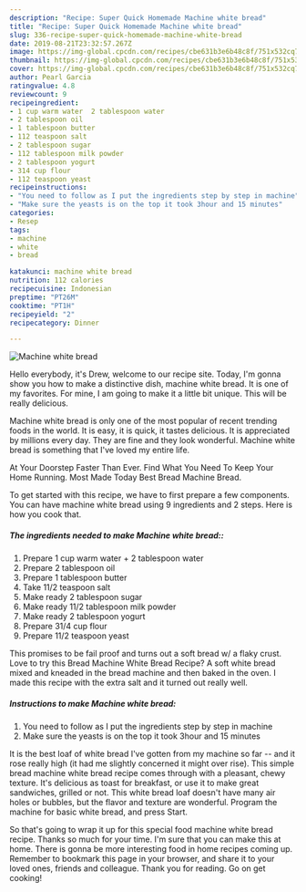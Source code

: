 ```yaml
---
description: "Recipe: Super Quick Homemade Machine white bread"
title: "Recipe: Super Quick Homemade Machine white bread"
slug: 336-recipe-super-quick-homemade-machine-white-bread
date: 2019-08-21T23:32:57.267Z
image: https://img-global.cpcdn.com/recipes/cbe631b3e6b48c8f/751x532cq70/machine-white-bread-recipe-main-photo.jpg
thumbnail: https://img-global.cpcdn.com/recipes/cbe631b3e6b48c8f/751x532cq70/machine-white-bread-recipe-main-photo.jpg
cover: https://img-global.cpcdn.com/recipes/cbe631b3e6b48c8f/751x532cq70/machine-white-bread-recipe-main-photo.jpg
author: Pearl Garcia
ratingvalue: 4.8
reviewcount: 9
recipeingredient:
- 1 cup warm water  2 tablespoon water
- 2 tablespoon oil
- 1 tablespoon butter
- 112 teaspoon salt
- 2 tablespoon sugar
- 112 tablespoon milk powder
- 2 tablespoon yogurt
- 314 cup flour
- 112 teaspoon yeast
recipeinstructions:
- "You need to follow as I put the ingredients step by step in machine"
- "Make sure the yeasts is on the top it took 3hour and 15 minutes"
categories:
- Resep
tags:
- machine
- white
- bread

katakunci: machine white bread
nutrition: 112 calories
recipecuisine: Indonesian
preptime: "PT26M"
cooktime: "PT1H"
recipeyield: "2"
recipecategory: Dinner

---
```



![Machine white bread](https://img-global.cpcdn.com/recipes/cbe631b3e6b48c8f/751x532cq70/machine-white-bread-recipe-main-photo.jpg)

Hello everybody, it's Drew, welcome to our recipe site. Today, I'm gonna show you how to make a distinctive dish, machine white bread. It is one of my favorites. For mine, I am going to make it a little bit unique. This will be really delicious.

Machine white bread is only one of the most popular of recent trending foods in the world. It is easy, it is quick, it tastes delicious. It is appreciated by millions every day. They are fine and they look wonderful. Machine white bread is something that I've loved my entire life.

At Your Doorstep Faster Than Ever. Find What You Need To Keep Your Home Running. Most Made Today Best Bread Machine Bread.


To get started with this recipe, we have to first prepare a few components. You can have machine white bread using 9 ingredients and 2 steps. Here is how you cook that.

##### The ingredients needed to make Machine white bread::

1. Prepare 1 cup warm water + 2 tablespoon water
1. Prepare 2 tablespoon oil
1. Prepare 1 tablespoon butter
1. Take 11/2 teaspoon salt
1. Make ready 2 tablespoon sugar
1. Make ready 11/2 tablespoon milk powder
1. Make ready 2 tablespoon yogurt
1. Prepare 31/4 cup flour
1. Prepare 11/2 teaspoon yeast


This promises to be fail proof and turns out a soft bread w/ a flaky crust. Love to try this Bread Machine White Bread Recipe? A soft white bread mixed and kneaded in the bread machine and then baked in the oven. I made this recipe with the extra salt and it turned out really well. 

##### Instructions to make Machine white bread:

1. You need to follow as I put the ingredients step by step in machine
1. Make sure the yeasts is on the top it took 3hour and 15 minutes


It is the best loaf of white bread I&#39;ve gotten from my machine so far -- and it rose really high (it had me slightly concerned it might over rise). This simple bread machine white bread recipe comes through with a pleasant, chewy texture. It&#39;s delicious as toast for breakfast, or use it to make great sandwiches, grilled or not. This white bread loaf doesn&#39;t have many air holes or bubbles, but the flavor and texture are wonderful. Program the machine for basic white bread, and press Start. 

So that's going to wrap it up for this special food machine white bread recipe. Thanks so much for your time. I'm sure that you can make this at home. There is gonna be more interesting food in home recipes coming up. Remember to bookmark this page in your browser, and share it to your loved ones, friends and colleague. Thank you for reading. Go on get cooking!
